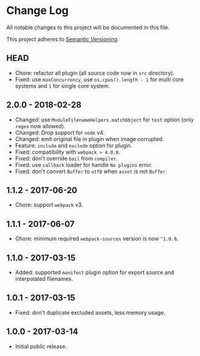 # Change Log

All notable changes to this project will be documented in this file.

This project adheres to [Semantic Versioning](http://semver.org).

## HEAD

* Chore: refactor all plugin (all source code now in `src` directory).
* Fixed: use `maxConcurrency`, use `os.cpus().length - 1` for multi core systems and `1` for single core system.

## 2.0.0 - 2018-02-28

* Changed: use `ModuleFilenameHelpers.matchObject` for `test` option (only `regex` now allowed).
* Changed: Drop support for `node` v4.
* Changed: emit original file in plugin when image corrupted.
* Feature: `include` and `exclude` option for plugin.
* Fixed: compatibility with `webpack > 4.0.0`.
* Fixed: don't override `bail` from `compiler`.
* Fixed: use `callback` loader for handle `No plugins` error.
* Fixed: don't convert `Buffer` to `utf8` when `asset` is not `Buffer`.

## 1.1.2 - 2017-06-20

* Chore: support `webpack` v3.

## 1.1.1 - 2017-06-07

* Chore: minimum required `webpack-sources` version is now `^1.0.0`.

## 1.1.0 - 2017-03-15

* Added: supported `manifest` plugin option for export source and interpolated filenames.

## 1.0.1 - 2017-03-15

* Fixed: don't duplicate excluded assets, less memory usage.

## 1.0.0 - 2017-03-14

* Initial public release.
